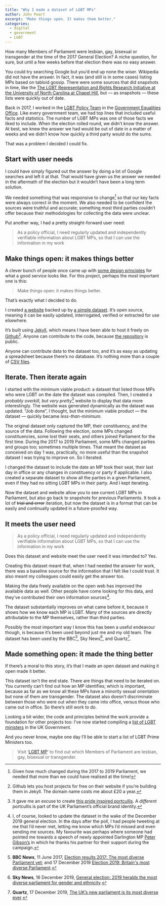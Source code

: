 ```yaml
---
title: "Why I made a dataset of LGBT MPs"
author: John Peart
excerpt: "Make things open. It makes them better."
categories:
  - digital
  - government
  - LGBT
---
```


How many Members of Parliament were lesbian, gay, bisexual or transgender at the time of the 2017 General Election? A niche question, for sure, but until a few weeks before that election there was no easy answer. 

You could try searching Google but you’d end up none the wiser. Wikipedia did not have the answer. In fact, it was (and still is in some cases) listing MPs based on tabloid gossip. There were some sources that did snapshots in time, like the [The LGBT Representation and Rights Research Initiative at the University of North Carolina at Chapel Hill](https://globalstudies.unc.edu/lgbt-representation-and-rights-research-initiative/), but — as snapshots — these lists were quickly out of date.

Back in 2017, I worked in the [LGBT Policy Team](https://equalities.blog.gov.uk/2017/07/14/introducing-geos-lgbt-policy-team/) in the [Government Equalities Office](//www.gov.uk/geo). Like every government team, we had top lines that included useful facts and statistics. The number of LGBT MPs was one of those facts we liked to include. When the election rolled round, we didn’t know the answer. At best, we knew the answer we had would be out of date in a matter of weeks and we didn’t know how quickly a third party would do the sums.

That was a problem I decided I could fix.

## Start with user needs

I could have simply figured out the answer by doing a lot of Google searches and left it at that. That would have given us the answer we needed in the aftermath of the election but it wouldn’t have been a long term solution.

We needed something that was responsive to change[^1] so that our key facts were always correct in the moment. We also needed to be confident the sources were truthful and accurate; something most third parties couldn’t offer because their methodologies for collecting the data were unclear.

Put another way, I had a pretty straight-forward user need:

> As a policy official, I need regularly updated and independently verifiable information about LGBT MPs, so that I can use the information in my work

## Make things open: it makes things better

A clever bunch of people once came up with [some design principles](https://www.gov.uk/guidance/government-design-principles) for what a good service looks like. For this project, perhaps the most important one is this:

> Make things open: it makes things better. 

That’s exactly what I decided to do.

I created [a website](https://www.lgbt.mp) backed up by [a simple dataset](https://github.com/johnpeart/lgbt-mp/tree/master/_data). It’s open source, meaning it can be easily updated, interrogated, verified or extracted for use elsewhere.

It’s built using [Jekyll](https://jekyllrb.com), which means I have been able to host it freely on [Github](https://pages.github.com)[^2]. Anyone can contribute to the code, because [the repository](https://github.com/johnpeart/lgbt-mp/) is public.

Anyone can contribute data to the dataset too, and it’s as easy as updating a spreadsheet because there’s no database. It’s nothing more than a  couple of [CSV files](https://github.com/johnpeart/lgbt-mp/tree/master/_data).

## Iterate. Then iterate again

I started with the minimum viable product: a dataset that listed  those MPs who were LGBT on the date the dataset was compiled. Then, I created a *probably overkill, but very pretty*[^portcullis] website to display that data more interestingly. The website was generated dynamically as the dataset was updated. “Job done”, I thought, but the minimum viable product — the dataset — quickly became *less-than-minimum*. 

The original dataset only captured the MP, their constituency, and the source of the data. Following the election, some MPs changed constituencies, some lost their seats, and others joined Parliament for the first time. During the 2017 to 2019 Parliament, some MPs changed parties and groups too; sometimes multiple times. That meant the dataset as conceived on day 1 was, practically, no more useful than the snapshot dataset I was trying to improve on. So I iterated.

I changed the dataset to include the date an MP took their seat, their last day in office or any changes in constituency or party if applicable. I also created a separate dataset to show all the parties in a given Parliament, even if they had no sitting LGBT MPs in their party. And I kept iterating.

Now the dataset and website allow you to see current LGBT MPs in Parliament, but also go back to snapshots for previous Parliaments. It took a lot of ~~trial and error~~ iteration, but now the dataset is in a format that can be easily and continually updated in a future-proofed way.

## It meets the user need

> As a policy official, I need regularly updated and independently verifiable information about LGBT MPs, so that I can use the information in my work

Does this dataset and website meet the user need it was intended to? Yes.

Creating this dataset meant that, when I had needed the answer for work, there was a baseline source for the information that I felt like I could trust. It also meant my colleagues could easily get the answer too.

Making the data freely available on the open web has improved the available data as well. Other people have come looking for this data, and they’ve contributed their own information sources[^tweetedatme].

The dataset substantially improves on what came before it, because it shows how we know each MP is LGBT. Many of the sources are directly attributable to the MP themselves, rather than third parties.

Possibly the most important way I know this has been a useful endeavour though, is because it’s been used beyond just me and my old team. The dataset has been used by the BBC[^bbc], Sky News[^sky], and Quartz[^quartz].

## Made something open: it made the thing better

If there’s a moral to this story, it’s that I made an open dataset and making it open made it better. 

This dataset isn’t the end state. There are things that need to be iterated on. You currently can’t find out how an MP identifies; which is important, because as far as we know all these MPs have a minority sexual orientation but none of them are transgender. The dataset also doesn’t discriminate between those who were out when they came into office, versus those who came out in office. So there’s still work to do.

Looking a bit wider, the code and principles behind the work provide a foundation for other projects too: I’ve now started compiling a [list of LGBT ministers](//ministers.whoare.lgbt) in the UK Government. 

And you never know, maybe one day I’ll be able to start a list of LGBT Prime Ministers too.

> Visit ‘[LGBT MP](//www.lgbt.mp)’ to find out which Members of Parliament are lesbian, gay, bisexual or transgender.


[^1]: Given how much changed during the 2017 to 2019 Parliament, we needed that more than we could have realised at the time!

[^2]: Github lets you host projects for free on their website if you’re building them in Jekyll. The domain name costs me about £20 a year.

[^portcullis]: It gave me an excuse to create [this pride inspired portcullis](https://www.lgbt.mp/assets/images/site/logo.svg). A *different* portcullis is part of the UK Parliament’s official brand identity.

[^tweetedatme]: I, of course, looked to update the dataset in the wake of the December 2019 general election. In the days after the poll, I had people tweeting at me that I’d never met, letting me know which MPs I’d missed and even sending me sources. My favourite was perhaps where someone had pointed me towards a speech of newly appointed Darlington MP [Peter Gibson’s](https://www.facebook.com/darlingtonconservativeparty/videos/2550400468415917/) in which he thanks his partner for their support during the campaign.

[^bbc]: **BBC News**, 11 June 2017, [Election results 2017: The most diverse Parliament yet](https://www.bbc.co.uk/news/election-2017-40232272); and 17 December 2019 [Election 2019: Britain's most diverse Parliament](https://www.bbc.co.uk/news/election-2019-50808536).

[^sky]: **Sky News**, 16 December 2019, [General election: 2019 heralds the most diverse parliament for gender and ethnicity](https://news.sky.com/story/general-election-2019-heralds-the-most-diverse-parliament-for-gender-and-ethnicity-11885529).

[^quartz]: **Quartz**, 17 December 2019, [The UK’s new parliament is its most diverse ever](https://qz.com/1769275/new-uk-parliament-has-record-number-of-female-non-white-and-lgbtq-mps/).